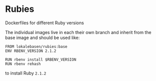 Rubies
======

Dockerfiles for different Ruby versions

The individual images live in each their own branch and inherit from the base image and should be used like:

```
FROM lokalebasen/rubies:base
ENV RBENV_VERSION 2.1.2

RUN rbenv install $RBENV_VERSION
RUN rbenv rehash
```

to install Ruby `2.1.2`

